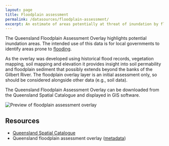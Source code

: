 ```yaml
---
layout: page
title: Floodplain assessment
permalink: /datasources/floodplain-assessment/
excerpt: An estimate of areas potentially at threat of inundation by flooding
---
```


The Queensland Floodplain Assessment Overlay highlights potential inundation areas. The intended use of this data is for local governments to identify areas prone to [flooding](/grap/flooding/).

As the overlay was developed using historical flood records, vegetation mapping, soil mapping and elevation it provides insight into soil permability and floodplain sediment that possibly extends beyond the banks of the Gilbert River. The floodplain overlay layer is an initial assessment only, so should be considered alongside other data (e.g., soil data).

The Queensland Floodplain Assessment Overlay can be downloaded from the Queensland Spatial Catalogue and displayed in GIS software. 

![Preview of floodplain assessment overlay](/images/floodplain_assessment.png)

## Resources

- [Queensland Spatial Catalogue](https://qldspatial.information.qld.gov.au/catalogue/custom/detail.page?fid={0944E8CD-8618-4100-B7DC-8C87CC74736C})
- Queensland floodplain assessment overlay ([metadata](http://qldspatial.information.qld.gov.au/catalogue/custom/viewMetadataDetails.page?uuid=%7B0944E8CD-8618-4100-B7DC-8C87CC74736C%7D))

<!-- could not find on QLD globe -->